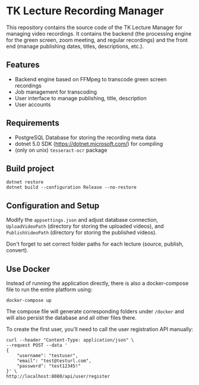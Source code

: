 # TK Lecture Recording Manager

This repository contains the source code of the TK Lecture Manager for managing video recordings. It contains the backend (the processing engine for the green screen, zoom meeting, and regular recordings) and the front end (manage publishing dates, titles, descriptions, etc.).

## Features
* Backend engine based on FFMpeg to transcode green screen recordings
* Job management for transcoding
* User interface to manage publishing, title, description
* User accounts

## Requirements
* PostgreSQL Database for storing the recording meta data
* dotnet 5.0 SDK (https://dotnet.microsoft.com/) for compiling
* (only on unix) ```tesseract-ocr``` package

## Build project
```
dotnet restore
dotnet build --configuration Release --no-restore
```

## Configuration and Setup
Modify the ```appsettings.json``` and adjust database connection, ```UploadVideoPath``` (directory for storing the uploaded videos), and ```PublishVideoPath``` (directory for storing the published videos).

Don't forget to set correct folder paths for each lecture (source, publish, convert).

## Use Docker
Instead of running the application directly, there is also a docker-compose file to run the entire platform using:
```console
docker-compose up
```

The compose file will generate corresponding folders under `/docker` and will also persist the database and all other files there.

To create the first user, you'll need to call the user registration API manually:
```console
curl --header "Content-Type: application/json" \
--request POST --data '
{
	"username": "testuser",
	"email": "test@testurl.com",
	"password": "test12345!"
}' \
http://localhost:8080/api/user/register
```